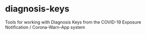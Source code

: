 # diagnosis-keys
Tools for working with Diagnosis Keys from the COVID-19 Exposure Notification / Corona-Warn-App system
